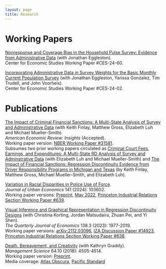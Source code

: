 ```yaml
---
layout: page
title: Research
---
```


# Working Papers
[Nonresponse and Coverage Bias in the Household Pulse Survey: Evidence from Administrative Data](https://www.census.gov/library/working-papers/2024/adrm/CES-WP-24-60.html) (with Jonathan Eggleston).  
Center for Economic Studies Working Paper #CES-24-60.  

[Incorporating Administrative Data in Survey Weights for the Basic Monthly Current Population Survey](https://www.census.gov/library/working-papers/2024/adrm/CES-WP-24-02.html) (with Jonathan Eggleston, Yarissa Gonzalez, Tim Trudell, and John Voorheis).  
Center for Economic Studies Working Paper #CES-24-02.  

# Publications
[The Impact of Criminal Financial Sanctions: A Multi-State Analysis of Survey and Administrative Data](https://www.aeaweb.org/articles?id=10.1257/aeri.20230413) (with Keith Finlay, Matthew Gross, Elizabeth Luh and Michael Mueller-Smith).  
*American Economic Review: Insights* (Accepted).  
Working paper version: [NBER Working Paper #31581](https://www.nber.org/papers/w31581).  
Subsumes two prior working papers circulated as [Criminal Court Fees, Earnings, and Expenditures: A Multi-State RD Analysis of Survey and Adminstrative Data](https://www.census.gov/library/working-papers/2023/adrm/CES-WP-23-06.html) (with Elizabeth Luh and Michael Mueller-Smith) and [The Impact of Financial Sanctions: Regression Discontinuity Evidence from Driver Responsibility Programs in Michigan and Texas](http://sites.lsa.umich.edu/mgms/wp-content/uploads/sites/283/2023/01/CJARS_FinSanc_DRF_20230119.pdf) (by Keith Finlay, Matthew Gross, Michael Mueller-Smith, and Elizabeth Luh).  

[Variation in Racial Disparities in Police Use of Force](https://www.sciencedirect.com/science/article/abs/pii/S0094119023000724).  
*Journal of Urban Economics* 141 (2024): 103602.  
Working paper versions: [Preprint](research/lieberman_police_force_preprint.pdf), [May 2022](research/lieberman_police_force.pdf), [Princeton Industrial Relations Section Working Paper #639](http://arks.princeton.edu/ark:/88435/dsp01h128nh61r).  

[Visual Inference and Graphical Representation in Regression Discontinuity Designs](https://academic.oup.com/qje/advance-article-abstract/doi/10.1093/qje/qjad011/7068116) (with Christina Korting, Jordan Matsudaira, Zhuan Pei, and Yi Shen).  
*The Quarterly Journal of Economics* 138.3 (2023): 1977-2019.  
Working paper versions: [arXiv:2112.03096](https://arxiv.org/abs/2112.03096), [IZA Discussion Paper #14923](https://docs.iza.org/dp14923.pdf), [Princeton Industrial Relations Section Working Paper #638](http://arks.princeton.edu/ark:/88435/dsp013j3335157).  
  
[Death, Bereavement, and Creativity](https://pubsonline.informs.org/doi/abs/10.1287/mnsc.2017.2850) (with Kathryn Graddy).  
*Management Science* 64.10 (2018): 4505-4514.  
Working paper version: [Preprint](research/graddy-lieberman-death-bereavement-creativity.pdf).  
Media coverage: [Atlas Obscura](https://www.atlasobscura.com/articles/study-art-misery-grief-depression-goya-picasso), [Pacific Standard](https://psmag.com/news/misery-may-inhibit-creativity)


